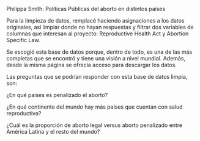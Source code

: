 Philippa Smith: Políticas Públicas del aborto en distintos países

Para la limpieza de datos, remplacé haciendo asignaciones a los datos originales, así limpiar donde no hayan respuestas y filtrar dos variables de columnas que interesan al proyecto: Reproductive Health Act y Abortion Specific Law. 

Se escogió esta base de datos porque, dentro de todo, es una de las más completas que se encontró y tiene una visión a nivel mundial. Además, desde la misma página se ofrecía acceso para descargar los datos. 

Las preguntas que se podrían responder con esta base de datos limpia, son:

¿En qué países es penalizado el aborto?

¿En qué continente del mundo hay más países que cuentan con salud reproductiva?

¿Cuál es la proporción de aborto legal versus aborto penalizado entre América Latina y el resto del mundo?
